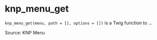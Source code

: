 # knp_menu_get

`knp_menu_get(menu, path = [], options = [])` is a Twig function to ...


Source: KNP Menu